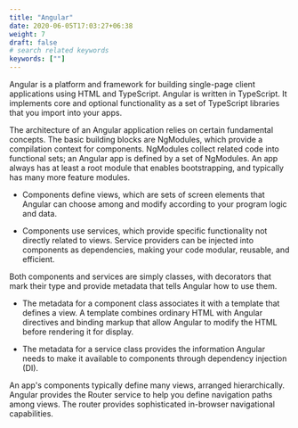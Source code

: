 ```yaml
---
title: "Angular"
date: 2020-06-05T17:03:27+06:38
weight: 7
draft: false
# search related keywords
keywords: [""]
---
```

Angular is a platform and framework for building single-page client applications using HTML and TypeScript. Angular is written in TypeScript. It implements core and optional functionality as a set of TypeScript libraries that you import into your apps.

The architecture of an Angular application relies on certain fundamental concepts. The basic building blocks are NgModules, which provide a compilation context for components. NgModules collect related code into functional sets; an Angular app is defined by a set of NgModules. An app always has at least a root module that enables bootstrapping, and typically has many more feature modules.

- Components define views, which are sets of screen elements that Angular can choose among and modify according to your program logic and data.

- Components use services, which provide specific functionality not directly related to views. Service providers can be injected into components as dependencies, making your code modular, reusable, and efficient.

Both components and services are simply classes, with decorators that mark their type and provide metadata that tells Angular how to use them.

- The metadata for a component class associates it with a template that defines a view. A template combines ordinary HTML with Angular directives and binding markup that allow Angular to modify the HTML before rendering it for display.

- The metadata for a service class provides the information Angular needs to make it available to components through dependency injection (DI).

An app's components typically define many views, arranged hierarchically. Angular provides the Router service to help you define navigation paths among views. The router provides sophisticated in-browser navigational capabilities.